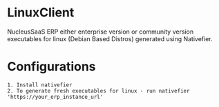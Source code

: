 # LinuxClient
NucleusSaaS ERP either enterprise version or community version executables for linux (Debian Based Distros) generated using Nativefier.

# Configurations
```
1. Install nativefier
2. To generate fresh executables for linux - run nativefier 'https://your_erp_instance_url'
```
